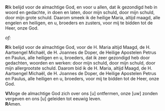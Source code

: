 **R**Ik belijd voor de almachtige God, en voor u allen, dat ik gezondigd
heb in woord en gedachte, in doen en laten, door mijn schuld, door mijn
schuld, door mijn grote schuld. Daarom smeek ik de heilige Maria, altijd
maagd, alle engelen en heiligen, en u, broeders en zusters, voor mij te
bidden tot de Heer, onze God.

*of:*

**R**Ik belijd voor de almachtige God, voor de H. Maria altijd Maagd, de
H. Aartsengel Michaël, de H. Joannes de Doper, de Heilige Apostelen
Petrus en Paulus, alle heiligen en u, broeders, dat ik zeer gezondigd
heb door gedachten, woorden en werken: door mijn schuld, door mijn
schuld, door mijn allergrootste schuld. Daarom bid ik de H. Maria,
altijd Maagd, de H. Aartsengel Michaël, de H. Joannes de Doper, de
Heilige Apostelen Petrus en Paulus, alle heiligen en u, broeders, voor
mij te bidden tot de Heer, onze God.

**V**Moge de almachtige God zich over ons \[u\] ontfermen, onze \[uw\]
zonden vergeven en ons \[u\] geleiden tot eeuwig leven.\
**R**Amen.
